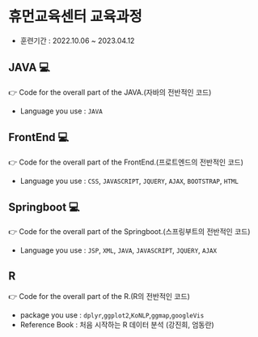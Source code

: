 # 휴먼교육센터 교육과정
- 훈련기간 : 2022.10.06 ~ 2023.04.12


## JAVA 💻 
:point_right: Code for the overall part of the JAVA.(자바의 전반적인 코드)
- Language you use : `JAVA` 


## FrontEnd 💻
:point_right: Code for the overall part of the FrontEnd.(프로트엔드의 전반적인 코드)
- Language you use : `CSS`, `JAVASCRIPT`, `JQUERY`, `AJAX`, `BOOTSTRAP`, `HTML`


## Springboot 💻
:point_right: Code for the overall part of the Springboot.(스프링부트의 전반적인 코드)
- Language you use : `JSP`, `XML`, `JAVA`, `JAVASCRIPT`, `JQUERY`, `AJAX`

## R
:point_right: Code for the overall part of the R.(R의 전반적인 코드)
- package you use : `dplyr`,`ggplot2`,`KoNLP`,`ggmap`,`googleVis`
- Reference Book : 처음 시작하는 R 데이터 분석 (강진희, 엄동란)